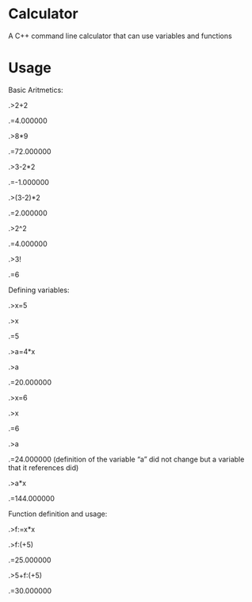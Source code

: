 # Calculator
A C++ command line calculator that can use variables and functions
# Usage
Basic Aritmetics:

.>2+2

.=4.000000

.>8*9

.=72.000000

.>3-2*2

.=-1.000000

.>(3-2)*2

.=2.000000

.>2^2

.=4.000000

.>3!

.=6

Defining variables:

.>x=5

.>x

.=5

.>a=4*x

.>a

.=20.000000

.>x=6

.>x

.=6

.>a

.=24.000000 (definition of the variable “a” did not change but a variable that it references did)

.>a*x

.=144.000000

Function definition and usage:

.>f:=x*x

.>f:(+5)

.=25.000000

.>5+f:(+5)

.=30.000000
